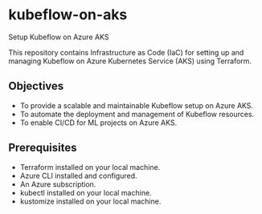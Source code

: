 # kubeflow-on-aks
Setup Kubeflow on Azure AKS

This repository contains Infrastructure as Code (IaC) for setting up and managing Kubeflow on Azure Kubernetes Service (AKS) using Terraform.

## Objectives
- To provide a scalable and maintainable Kubeflow setup on Azure AKS.
- To automate the deployment and management of Kubeflow resources.
- To enable CI/CD for ML projects on Azure AKS. 

## Prerequisites
- Terraform installed on your local machine.
- Azure CLI installed and configured.
- An Azure subscription.
- kubectl installed on your local machine.
- kustomize installed on your local machine.


